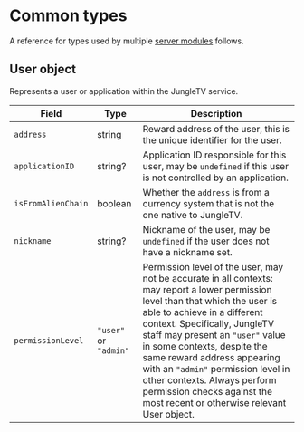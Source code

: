 # Common types

A reference for types used by multiple [server modules](./README.md) follows.

## User object

Represents a user or application within the JungleTV service.

| Field              | Type                  | Description                                                                                                                                                                                                                                                                                                                                                                                                                                         |
| ------------------ | --------------------- | --------------------------------------------------------------------------------------------------------------------------------------------------------------------------------------------------------------------------------------------------------------------------------------------------------------------------------------------------------------------------------------------------------------------------------------------------- |
| `address`          | string                | Reward address of the user, this is the unique identifier for the user.                                                                                                                                                                                                                                                                                                                                                                             |
| `applicationID`    | string?               | Application ID responsible for this user, may be `undefined` if this user is not controlled by an application.                                                                                                                                                                                                                                                                                                                                      |
| `isFromAlienChain` | boolean               | Whether the `address` is from a currency system that is not the one native to JungleTV.                                                                                                                                                                                                                                                                                                                                                             |
| `nickname`         | string?               | Nickname of the user, may be `undefined` if the user does not have a nickname set.                                                                                                                                                                                                                                                                                                                                                                  |
| `permissionLevel`  | `"user"` or `"admin"` | Permission level of the user, may not be accurate in all contexts: may report a lower permission level than that which the user is able to achieve in a different context. Specifically, JungleTV staff may present an `"user"` value in some contexts, despite the same reward address appearing with an `"admin"` permission level in other contexts. Always perform permission checks against the most recent or otherwise relevant User object. |